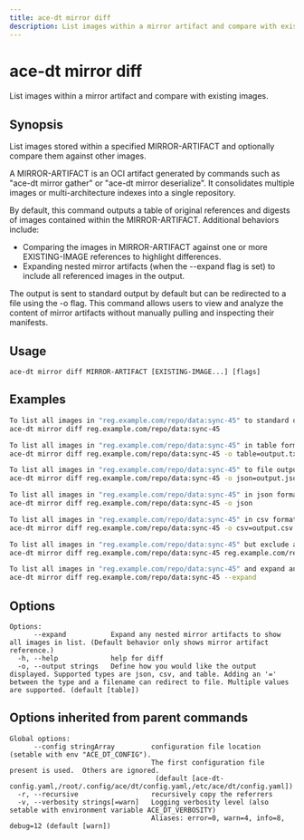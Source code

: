 ```yaml
---
title: ace-dt mirror diff
description: List images within a mirror artifact and compare with existing images.
---
```


<!--
This documentation is auto generated by a script.
Please do not edit this file directly.
-->

<!-- markdownlint-disable-next-line single-title -->
# ace-dt mirror diff

List images within a mirror artifact and compare with existing images.

## Synopsis

List images stored within a specified MIRROR-ARTIFACT and optionally compare them against other images.

A MIRROR-ARTIFACT is an OCI artifact generated by commands such as "ace-dt mirror gather" or "ace-dt mirror deserialize". It consolidates multiple images or multi-architecture indexes into a single repository.

By default, this command outputs a table of original references and digests of images contained within the MIRROR-ARTIFACT. Additional behaviors include:
- Comparing the images in MIRROR-ARTIFACT against one or more EXISTING-IMAGE references to highlight differences.
- Expanding nested mirror artifacts (when the --expand flag is set) to include all referenced images in the output.

The output is sent to standard output by default but can be redirected to a file using the -o flag. This command allows users to view and analyze the content of mirror artifacts without manually pulling and inspecting their manifests.


## Usage

```plaintext
ace-dt mirror diff MIRROR-ARTIFACT [EXISTING-IMAGE...] [flags]
```

## Examples

```sh
To list all images in "reg.example.com/repo/data:sync-45" to standard out:
ace-dt mirror diff reg.example.com/repo/data:sync-45

To list all images in "reg.example.com/repo/data:sync-45" in table format to file output.txt:
ace-dt mirror diff reg.example.com/repo/data:sync-45 -o table=output.txt

To list all images in "reg.example.com/repo/data:sync-45" to file output.json:
ace-dt mirror diff reg.example.com/repo/data:sync-45 -o json=output.json

To list all images in "reg.example.com/repo/data:sync-45" in json format to standard out:
ace-dt mirror diff reg.example.com/repo/data:sync-45 -o json

To list all images in "reg.example.com/repo/data:sync-45" in csv format to file output.csv:
ace-dt mirror diff reg.example.com/repo/data:sync-45 -o csv=output.csv

To list all images in "reg.example.com/repo/data:sync-45" but exclude any images that exist in sync-44:
ace-dt mirror diff reg.example.com/repo/data:sync-45 reg.example.com/repo/data:sync-44

To list all images in "reg.example.com/repo/data:sync-45" and expand any gather indexes within the referenced artifact:
ace-dt mirror diff reg.example.com/repo/data:sync-45 --expand

```

## Options

```plaintext
Options:
      --expand           Expand any nested mirror artifacts to show all images in list. (Default behavior only shows mirror artifact reference.)
  -h, --help             help for diff
  -o, --output strings   Define how you would like the output displayed. Supported types are json, csv, and table. Adding an '=' between the type and a filename can redirect to file. Multiple values are supported. (default [table])
```

## Options inherited from parent commands

```plaintext
Global options:
      --config stringArray         configuration file location (setable with env "ACE_DT_CONFIG").
                                   The first configuration file present is used.  Others are ignored.
                                    (default [ace-dt-config.yaml,/root/.config/ace/dt/config.yaml,/etc/ace/dt/config.yaml])
  -r, --recursive                  recursively copy the referrers
  -v, --verbosity strings[=warn]   Logging verbosity level (also setable with environment variable ACE_DT_VERBOSITY)
                                   Aliases: error=0, warn=4, info=8, debug=12 (default [warn])
```
